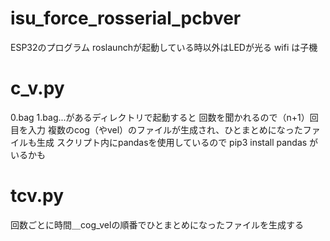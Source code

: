 # isu_force_rosserial_pcbver
  ESP32のプログラム
  roslaunchが起動している時以外はLEDが光る
  wifi は子機

# c_v.py
  0.bag 1.bag...があるディレクトリで起動すると 
  回数を聞かれるので（n+1）回目を入力
  複数のcog（やvel）のファイルが生成され、ひとまとめになったファイルも生成
  スクリプト内にpandasを使用しているので pip3 install pandas がいるかも

# tcv.py
  回数ごとに時間＿cog_velの順番でひとまとめになったファイルを生成する




